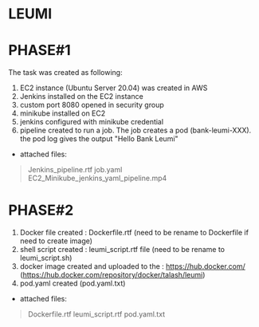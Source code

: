 # LEUMI

PHASE#1
========
The task was created as following:

1. EC2 instance (Ubuntu Server 20.04) was created in AWS
2. Jenkins installed on the EC2 instance
3. custom port 8080 opened in security group
4. minikube installed on EC2
5. jenkins configured with minikube credential
6. pipeline created to run a job. The job creates a pod (bank-leumi-XXX). the pod log gives the output "Hello Bank Leumi" 

* attached files:
 > Jenkins_pipeline.rtf
 > job.yaml
 > EC2_Minikube_jenkins_yaml_pipeline.mp4


PHASE#2
=========

1. Docker file created : Dockerfile.rtf (need to be rename to Dockerfile if need to create image)
2. shell script created : leumi_script.rtf file (need to be rename to leumi_script.sh)
3. docker image created and uploaded to the : https://hub.docker.com/  (https://hub.docker.com/repository/docker/talash/leumi)
4. pod.yaml created (pod.yaml.txt)

* attached files:
> Dockerfile.rtf
> leumi_script.rtf
> pod.yaml.txt

